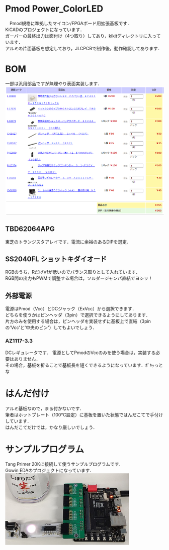 # Pmod Power_ColorLED
　Pmod規格に準拠したマイコン/FPGAボード用拡張基板です．  
 KiCADのプロジェクトになっています．  
 ガーバーの最終出力は面付け（4つ取り）してあり，kikitディレクトリに入っています．  
 アルミの片面基板を想定しており，JLCPCBで制作後，動作確認してあります．

# BOM
一部は汎用部品ですが無理やり表面実装します．  
![LED](led.png)

## TBD62064APG
東芝のトランジスタアレイです．電流に余裕のあるDIPを選定．

## SS2040FL ショットキダイオード
RGBのうち，RだけVfが低いのでバランス取りとして入れています．  
RGB間の出力もPWMで調整する場合は，ソルダージャンパ直結でヨシッ！

## 外部電源
電源はPmod（Vcc）とDCジャック（ExVcc）から選択できます．  
どちらを使うかはピンヘッダ（3pin）で選択できるようにしてあります．  
片方のみを使用する場合は，ピンヘッダを実装せずに基板上で直結（3pinの'Vcc'と'中央のピン'）してもよいでしょう．

### AZ1117-3.3
DCレギュレータです．
電源としてPmodのVccのみを使う場合は，実装する必要はありません．  
その場合，基板を折ることで基板長を短くできるようになっています．ﾎﾟｷｯっとな  

# はんだ付け
アルミ基板なので，まぁ付かないです．  
筆者はホットプレート（100℃設定）に基板を置いた状態ではんだこてで手付けしています．  
はんだこてだけでは，かなり厳しいでしょう．  

# サンプルプログラム
Tang Primer 20Kに接続して使うサンプルプログラムです．  
Gowin EDAのプロジェクトになっています．  
![全体](powerl.jpg)
